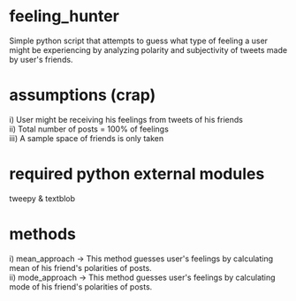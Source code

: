 # feeling_hunter
Simple python script that attempts to guess what type of feeling a user might be experiencing by analyzing polarity and subjectivity of tweets made by user's friends.
# assumptions  (crap)
i) User might be receiving his feelings from tweets of his friends <br>
ii) Total number of posts = 100% of feelings <br>
iii) A sample space of friends is only taken 
# required python external modules
tweepy & textblob
# methods
 i) mean_approach  -> This method guesses user's feelings by calculating mean of his friend's polarities of posts. <br>
 ii) mode_approach -> This method guesses user's feelings by calculating mode of his friend's polarities of posts.
